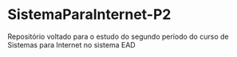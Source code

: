 # SistemaParaInternet-P2
 Repositório voltado para o estudo do segundo período do curso de Sistemas para Internet no sistema EAD
